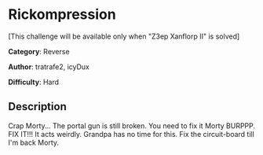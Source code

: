 # Rickompression
[This challenge will be available only when "Z3ep Xanflorp II" is solved]

**Category**: Reverse

**Author**: tratrafe2, icyDux

**Difficulty**: Hard

## Description
Crap Morty... The portal gun is still broken. You need to fix it Morty BURPPP. FIX IT!!!
It acts weirdly. Grandpa has no time for this. Fix the circuit-board till I'm back Morty. 
